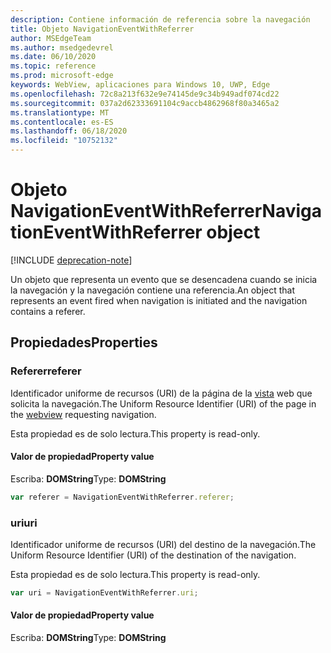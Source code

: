 ```yaml
---
description: Contiene información de referencia sobre la navegación
title: Objeto NavigationEventWithReferrer
author: MSEdgeTeam
ms.author: msedgedevrel
ms.date: 06/10/2020
ms.topic: reference
ms.prod: microsoft-edge
keywords: WebView, aplicaciones para Windows 10, UWP, Edge
ms.openlocfilehash: 72c8a213f632e9e74145de9c34b949adf074cd22
ms.sourcegitcommit: 037a2d62333691104c9accb4862968f80a3465a2
ms.translationtype: MT
ms.contentlocale: es-ES
ms.lasthandoff: 06/18/2020
ms.locfileid: "10752132"
---
```

# <span data-ttu-id="6d036-104">Objeto NavigationEventWithReferrer</span><span class="sxs-lookup"><span data-stu-id="6d036-104">NavigationEventWithReferrer object</span></span>  

[!INCLUDE [deprecation-note](../includes/deprecation-note.md)]  

<span data-ttu-id="6d036-105">Un objeto que representa un evento que se desencadena cuando se inicia la navegación y la navegación contiene una referencia.</span><span class="sxs-lookup"><span data-stu-id="6d036-105">An object that represents an event fired when navigation is initiated and the navigation contains a referer.</span></span>  

## <span data-ttu-id="6d036-106">Propiedades</span><span class="sxs-lookup"><span data-stu-id="6d036-106">Properties</span></span>  

### <span data-ttu-id="6d036-107">Referer</span><span class="sxs-lookup"><span data-stu-id="6d036-107">referer</span></span>

<span data-ttu-id="6d036-108">Identificador uniforme de recursos (URI) de la página de la [vista](../webview.md) web que solicita la navegación.</span><span class="sxs-lookup"><span data-stu-id="6d036-108">The Uniform Resource Identifier (URI) of the page in the [webview](../webview.md) requesting navigation.</span></span>  

<span data-ttu-id="6d036-109">Esta propiedad es de solo lectura.</span><span class="sxs-lookup"><span data-stu-id="6d036-109">This property is read-only.</span></span>  

#### <span data-ttu-id="6d036-110">Valor de propiedad</span><span class="sxs-lookup"><span data-stu-id="6d036-110">Property value</span></span>  

<span data-ttu-id="6d036-111">Escriba: **DOMString**</span><span class="sxs-lookup"><span data-stu-id="6d036-111">Type: **DOMString**</span></span>  

```javascript
var referer = NavigationEventWithReferrer.referer;
```  

### <span data-ttu-id="6d036-112">uri</span><span class="sxs-lookup"><span data-stu-id="6d036-112">uri</span></span>  

<span data-ttu-id="6d036-113">Identificador uniforme de recursos (URI) del destino de la navegación.</span><span class="sxs-lookup"><span data-stu-id="6d036-113">The Uniform Resource Identifier (URI) of the destination of the navigation.</span></span>  

<span data-ttu-id="6d036-114">Esta propiedad es de solo lectura.</span><span class="sxs-lookup"><span data-stu-id="6d036-114">This property is read-only.</span></span>  

```javascript
var uri = NavigationEventWithReferrer.uri;
```  

#### <span data-ttu-id="6d036-115">Valor de propiedad</span><span class="sxs-lookup"><span data-stu-id="6d036-115">Property value</span></span>  

<span data-ttu-id="6d036-116">Escriba: **DOMString**</span><span class="sxs-lookup"><span data-stu-id="6d036-116">Type: **DOMString**</span></span>  
